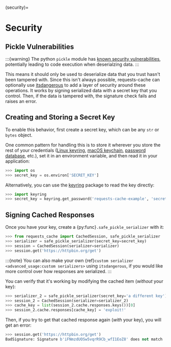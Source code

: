(security)=
# Security

## Pickle Vulnerabilities
:::{warning}
The python `pickle` module has [known security vulnerabilities](https://docs.python.org/3/library/pickle.html),
potentially leading to code execution when deserialzing data.
:::

This means it should only be used to deserialize data that you trust hasn't been tampered with.
Since this isn't always possible, requests-cache can optionally use
[itsdangerous](https://itsdangerous.palletsprojects.com) to add a layer of security around these operations.
It works by signing serialized data with a secret key that you control. Then, if the data is tampered
with, the signature check fails and raises an error.

## Creating and Storing a Secret Key
To enable this behavior, first create a secret key, which can be any `str` or `bytes` object.

One common pattern for handling this is to store it wherever you store the rest of your credentials
([Linux keyring](https://itsfoss.com/ubuntu-keyring),
[macOS keychain](https://support.apple.com/guide/mac-help/use-keychains-to-store-passwords-mchlf375f392/mac),
[password database](https://keepassxc.org), etc.),
set it in an environment variable, and then read it in your application:
```python
>>> import os
>>> secret_key = os.environ['SECRET_KEY']
```

Alternatively, you can use the [keyring](https://keyring.readthedocs.io) package to read the key
directly:
```python
>>> import keyring
>>> secret_key = keyring.get_password('requests-cache-example', 'secret_key')
```

## Signing Cached Responses
Once you have your key, create a {py:func}`.safe_pickle_serializer` with it:
```python
>>> from requests_cache import CachedSession, safe_pickle_serializer
>>> serializer = safe_pickle_serializer(secret_key=secret_key)
>>> session = CachedSession(serializer=serializer)
>>> session.get('https://httpbin.org/get')
```

:::{note}
You can also make your own {ref}`custom serializer <advanced_usage:custom serializers>`
using `itsdangerous`, if you would like more control over how responses are serialized.
:::

You can verify that it's working by modifying the cached item (*without* your key):
```python
>>> serializer_2 = safe_pickle_serializer(secret_key='a different key')
>>> session_2 = CachedSession(serializer=serializer_2)
>>> cache_key = list(session_2.cache.responses.keys())[0]
>>> session_2.cache.responses[cache_key] = 'exploit!'
```

Then, if you try to get that cached response again (*with* your key), you will get an error:
```python
>>> session.get('https://httpbin.org/get')
BadSignature: Signature b'iFNmzdUOSw5vqrR9Cb_wfI1EoZ8' does not match
```
